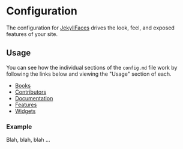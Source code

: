# Configuration

The configuration for [JekyllFaces](https://jekyllfaces.com/) drives the look, feel, and exposed features of your site.

## Usage

You can see how the individual sections of the `config.md` file work by following the links below and viewing the "Usage" section of each.

* [Books](book.md)
* [Contributors](contributors.md)
* [Documentation](documentation.md)
* [Features](_features.md)
* [Widgets](_widgets.md)

### Example

Blah, blah, blah ...